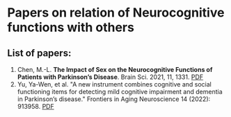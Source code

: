 # Papers on relation of Neurocognitive functions with others

## List of papers:
1. Chen, M.-L. __The Impact of Sex on the Neurocognitive Functions of Patients with Parkinson’s Disease__. Brain Sci. 2021, 11, 1331. 
<a href="NC_Paper/2011_BrainScience_The Impact of Sex on the Neurocognitive Functions of Patients with Parkinson’s Disease.pdf" class="image fit">PDF</a>
2. Yu, Ya-Wen, et al. "A new instrument combines cognitive and social functioning items for detecting mild cognitive impairment and dementia in Parkinson’s disease." Frontiers in Aging Neuroscience 14 (2022): 913958. <a href="NC_Paper/2022_FrontiersInAginNeuroscience_A New Instrument Combines Cognitive and Social Functioning Items for Detecting Mild Cognitive Impairment and Dementia in Parkinson’s Disease.pdf" class="image fit">PDF</a>
